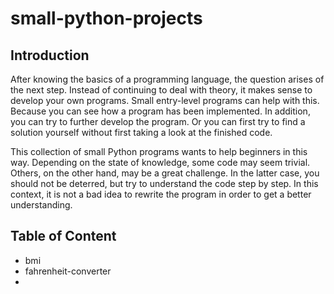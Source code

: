 # small-python-projects

## Introduction

After knowing the basics of a programming language, the question arises of the next step. Instead of continuing to deal with theory, it makes sense to develop your own programs. Small entry-level programs can help with this. Because you can see how a program has been implemented. In addition, you can try to further develop the program. Or you can first try to find a solution yourself without first taking a look at the finished code.

This collection of small Python programs wants to help beginners in this way. Depending on the state of knowledge, some code may seem trivial. Others, on the other hand, may be a great challenge. In the latter case, you should not be deterred, but try to understand the code step by step. In this context, it is not a bad idea to rewrite the program in order to get a better understanding.

## Table of Content

* bmi
* fahrenheit-converter
* 